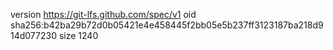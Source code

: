 version https://git-lfs.github.com/spec/v1
oid sha256:b42ba29b72d0b05421e4e458445f2bb05e5b237ff3123187ba218d914d077230
size 1240
